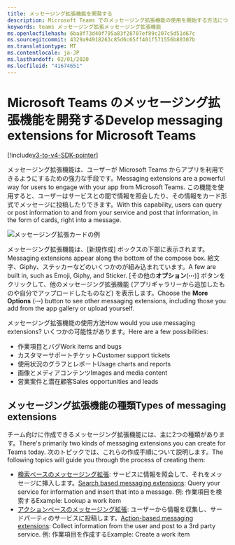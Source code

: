 ```yaml
---
title: メッセージング拡張機能を開発する
description: Microsoft Teams でのメッセージング拡張機能の使用を開始する方法について説明します。
keywords: teams メッセージング拡張メッセージング拡張機能
ms.openlocfilehash: 6ba8f73d40f795a83f28707ef89c207c5d51d67c
ms.sourcegitcommit: 4329a94918263c85d6c65ff401f571556b80307b
ms.translationtype: MT
ms.contentlocale: ja-JP
ms.lasthandoff: 02/01/2020
ms.locfileid: "41674651"
---
```

# <a name="develop-messaging-extensions-for-microsoft-teams"></a><span data-ttu-id="89fc5-104">Microsoft Teams のメッセージング拡張機能を開発する</span><span class="sxs-lookup"><span data-stu-id="89fc5-104">Develop messaging extensions for Microsoft Teams</span></span>

[!include[v3-to-v4-SDK-pointer](~/includes/v3-to-v4-pointer-me.md)]

<span data-ttu-id="89fc5-105">メッセージング拡張機能は、ユーザーが Microsoft Teams からアプリを利用できるようにするための強力な手段です。</span><span class="sxs-lookup"><span data-stu-id="89fc5-105">Messaging extensions are a powerful way for users to engage with your app from Microsoft Teams.</span></span> <span data-ttu-id="89fc5-106">この機能を使用すると、ユーザーはサービスとの間で情報を照会したり、その情報をカード形式でメッセージに投稿したりできます。</span><span class="sxs-lookup"><span data-stu-id="89fc5-106">With this capability, users can query or post information to and from your service and post that information, in the form of cards, right into a message.</span></span>

![メッセージング拡張カードの例](~/assets/images/compose-extensions/ceexample.png)

<span data-ttu-id="89fc5-108">メッセージング拡張機能は、[新規作成] ボックスの下部に表示されます。</span><span class="sxs-lookup"><span data-stu-id="89fc5-108">Messaging extensions appear along the bottom of the compose box.</span></span> <span data-ttu-id="89fc5-109">絵文字、Giphy、ステッカーなどのいくつかのが組み込まれています。</span><span class="sxs-lookup"><span data-stu-id="89fc5-109">A few are built in, such as Emoji, Giphy, and Sticker.</span></span> <span data-ttu-id="89fc5-110">[その他の**オプション**(**&#8943;**)] ボタンをクリックして、他のメッセージング拡張機能 (アプリギャラリーから追加したものや自分でアップロードしたものなど) を表示します。</span><span class="sxs-lookup"><span data-stu-id="89fc5-110">Choose the **More Options** (**&#8943;**) button to see other messaging extensions, including those you add from the app gallery or upload yourself.</span></span>

<span data-ttu-id="89fc5-111">メッセージング拡張機能の使用方法</span><span class="sxs-lookup"><span data-stu-id="89fc5-111">How would you use messaging extensions?</span></span> <span data-ttu-id="89fc5-112">いくつかの可能性があります。</span><span class="sxs-lookup"><span data-stu-id="89fc5-112">Here are a few possibilities:</span></span>

* <span data-ttu-id="89fc5-113">作業項目とバグ</span><span class="sxs-lookup"><span data-stu-id="89fc5-113">Work items and bugs</span></span>
* <span data-ttu-id="89fc5-114">カスタマーサポートチケット</span><span class="sxs-lookup"><span data-stu-id="89fc5-114">Customer support tickets</span></span>
* <span data-ttu-id="89fc5-115">使用状況のグラフとレポート</span><span class="sxs-lookup"><span data-stu-id="89fc5-115">Usage charts and reports</span></span>
* <span data-ttu-id="89fc5-116">画像とメディアコンテンツ</span><span class="sxs-lookup"><span data-stu-id="89fc5-116">Images and media content</span></span>
* <span data-ttu-id="89fc5-117">営業案件と潜在顧客</span><span class="sxs-lookup"><span data-stu-id="89fc5-117">Sales opportunities and leads</span></span>

## <a name="types-of-messaging-extensions"></a><span data-ttu-id="89fc5-118">メッセージング拡張機能の種類</span><span class="sxs-lookup"><span data-stu-id="89fc5-118">Types of messaging extensions</span></span>

<span data-ttu-id="89fc5-119">チーム向けに作成できるメッセージング拡張機能には、主に2つの種類があります。</span><span class="sxs-lookup"><span data-stu-id="89fc5-119">There's primarily two kinds of messaging extensions you can create for Teams today.</span></span> <span data-ttu-id="89fc5-120">次のトピックでは、これらの作成手順について説明します。</span><span class="sxs-lookup"><span data-stu-id="89fc5-120">The following topics will guide you through the process of creating them:</span></span>

* <span data-ttu-id="89fc5-121">[検索ベースのメッセージング拡張](~/resources/messaging-extension-v3/search-extensions.md): サービスに情報を照会して、それをメッセージに挿入します。</span><span class="sxs-lookup"><span data-stu-id="89fc5-121">[Search based messaging extensions](~/resources/messaging-extension-v3/search-extensions.md): Query your service for information and insert that into a message.</span></span> <span data-ttu-id="89fc5-122">例: 作業項目を検索する</span><span class="sxs-lookup"><span data-stu-id="89fc5-122">Example: Lookup a work item</span></span>
* <span data-ttu-id="89fc5-123">[アクションベースのメッセージング拡張](~/resources/messaging-extension-v3/create-extensions.md): ユーザーから情報を収集し、サードパーティのサービスに投稿します。</span><span class="sxs-lookup"><span data-stu-id="89fc5-123">[Action-based messaging extensions](~/resources/messaging-extension-v3/create-extensions.md): Collect information from the user and post to a 3rd party service.</span></span> <span data-ttu-id="89fc5-124">例: 作業項目を作成する</span><span class="sxs-lookup"><span data-stu-id="89fc5-124">Example: Create a work item</span></span>
